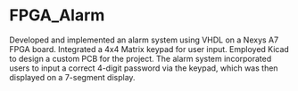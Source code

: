 # FPGA_Alarm
 
Developed and implemented an alarm system using VHDL on a Nexys A7 FPGA board. Integrated a 4x4 Matrix keypad for user input. Employed Kicad to design a custom PCB for the project. The alarm system incorporated users to input a correct 4-digit password via the keypad, which was then displayed on a 7-segment display.
